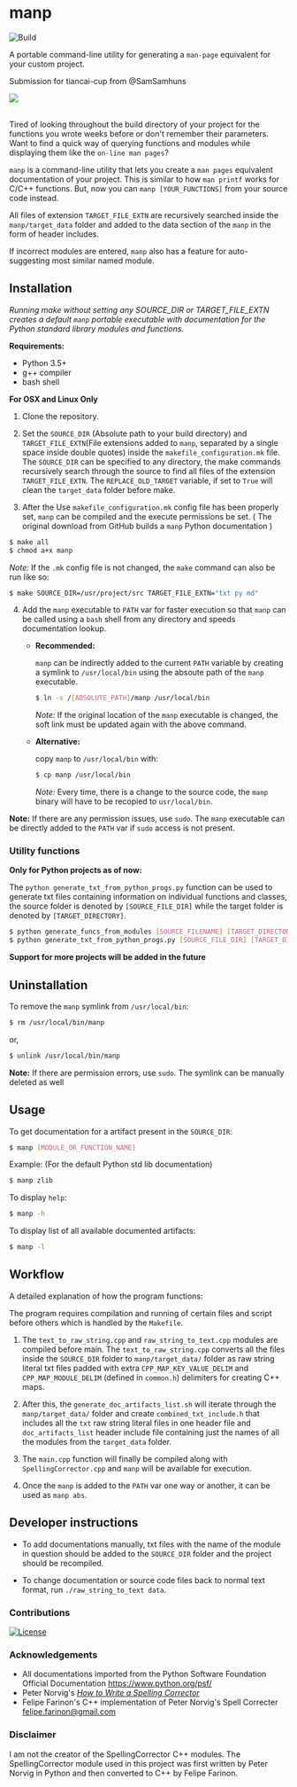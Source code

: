 # manp

![Build](https://github.com/SamSamhuns/manp/actions/workflows/build.yml/badge.svg)

A portable command-line utility for generating a `man-page` equivalent for your custom project.

Submission for tiancai-cup from @SamSamhuns

<img src='img/manp_demo_high.gif'>

<br>Tired of looking throughout the build directory of your project for the functions you wrote weeks before or don't remember their parameters. Want to find a quick way of querying functions and modules while displaying them like the `on-line man pages`?

`manp` is a command-line utility that lets you create a `man pages` equivalent documentation of your project. This is similar to how `man printf` works for C/C++ functions. But, now you can `manp [YOUR_FUNCTIONS]` from your source code instead.

All files of extension `TARGET_FILE_EXTN` are recursively searched inside the `manp/target_data` folder and added to the data section of the `manp` in the form of header includes.

If incorrect modules are entered, `manp` also has a feature for auto-suggesting most similar named module.

## Installation

*Running make without setting any SOURCE_DIR or TARGET_FILE_EXTN creates a default `manp` portable executable with documentation for the Python standard library modules and functions.*

**Requirements:**
-   Python 3.5+
-   g++ compiler
-   bash shell

**For OSX and Linux Only**

1.  Clone the repository.
2.  Set the `SOURCE_DIR` (Absolute path to your build directory) and `TARGET_FILE_EXTN`(File extensions added to `manp`, separated by a single space inside double quotes) inside the `makefile_configuration.mk` file. The `SOURCE_DIR` can be specified to any directory, the make commands recursively search through the source to find all files of the extension `TARGET_FILE_EXTN`. The `REPLACE_OLD_TARGET` variable, if set to `True` will clean the `target_data` folder before make.

3.  After the Use `makefile_configuration.mk` config file has been properly set, `manp` can be compiled and the execute permissions be set. ( The original download from GitHub builds a `manp` Python documentation )

```bash
$ make all
$ chmod a+x manp
```

*Note:* If the `.mk` config file is not changed, the `make` command can also be run like so:
```bash
$ make SOURCE_DIR=/usr/project/src TARGET_FILE_EXTN="txt py md"
```

4.  Add the `manp` executable to `PATH` var for faster execution so that `manp` can be called using a `bash` shell from any directory and speeds documentation lookup.

    -   **Recommended:**

        `manp` can be indirectly added to the current `PATH` variable by creating a symlink to `/usr/local/bin` using the absoute path of the `manp` executable.

        ```bash
        $ ln -s /[ABSOLUTE_PATH]/manp /usr/local/bin
        ```

        *Note:* If the original location of the `manp` executable is changed, the soft link must be updated again with the above command.

    -   **Alternative:**

        copy `manp` to `/usr/local/bin` with:

        ```bash
        $ cp manp /usr/local/bin
        ```

        *Note:* Every time, there is a change to the source code, the `manp` binary will have to be recopied to `usr/local/bin`.

**Note:** If there are any permission issues, use `sudo`. The `manp` executable can be directly added to the `PATH` var if `sudo` access is not present.

### Utility functions

**Only for Python projects as of now:**

The `python generate_txt_from_python_progs.py` function can be used to generate txt files containing information on individual functions and classes, the source folder is denoted by `[SOURCE_FILE_DIR]` while the target folder is denoted by `[TARGET_DIRECTORY]`.

```bash
$ python generate_funcs_from_modules [SOURCE_FILENAME] [TARGET_DIRECTORY]
$ python generate_txt_from_python_progs.py [SOURCE_FILE_DIR] [TARGET_DIRECTORY]
```

**Support for more projects will be added in the future**

## Uninstallation

 To remove the `manp` symlink from `/usr/local/bin`:

```bash
$ rm /usr/local/bin/manp
```

or,

```bash
$ unlink /usr/local/bin/manp
```

**Note:** If there are permission errors, use `sudo`. The symlink can be manually deleted as well

## Usage

To get documentation for a artifact present in the `SOURCE_DIR`:

```bash
$ manp [MODULE_OR_FUNCTION_NAME]
```

Example: (For the default Python std lib documentation)

```bash
$ manp zlib
```

To display `help`:

```bash
$ manp -h
```

To display list of all available documented artifacts:

```bash
$ manp -l
```

## Workflow

A detailed explanation of how the program functions:

The program requires compilation and running of certain files and script before others which is handled by the `Makefile`.

1.   The `text_to_raw_string.cpp` and `raw_string_to_text.cpp` modules are compiled before main. The `text_to_raw_string.cpp` converts all the files inside the `SOURCE_DIR` folder to `manp/target_data/` folder as raw string literal txt files padded with extra `CPP_MAP_KEY_VALUE_DELIM` and `CPP_MAP_MODULE_DELIM` (defined in `common.h`) delimiters for creating C++ maps.

2.   After this, the `generate_doc_artifacts_list.sh` will iterate through the `manp/target_data/` folder and create `combined_txt_include.h` that includes all the `txt` raw string literal files in one header file and `doc_artifacts_list` header include file containing just the names of all the modules from the `target_data` folder.

4.   The `main.cpp` function will finally be compiled along with `SpellingCorrector.cpp` and `manp` will be available for execution.

5.   Once the `manp` is added to the `PATH` var one way or another, it can be used as `manp abs`.

## Developer instructions

-   To add documentations manually, txt files with the name of the module in question should be added to the `SOURCE_DIR` folder and the project should be recompiled.

-   To change documentation or source code files back to normal text format, run `./raw_string_to_text data`.

### Contributions

[![License](https://img.shields.io/badge/contributions-welcome-brightgreen.svg?style=flat.svg)](https://github.com/SamSamhuns/manp/pulls)

### Acknowledgements

-   All documentations imported from the Python Software Foundation Official Documentation <https://www.python.org/psf/>
-   Peter Norvig's <a href='https://norvig.com/spell-correct.html'>*How to Write a Spelling Corrector*</a>
-   Felipe Farinon's C++ implementation of Peter Norvig's Spell Correcter <felipe.farinon@gmail.com>

### Disclaimer

I am not the creator of the SpellingCorrector C++ modules. The SpellingCorrector module used in this project was first written by Peter Norvig in Python and then converted to C++ by Felipe Farinon.
